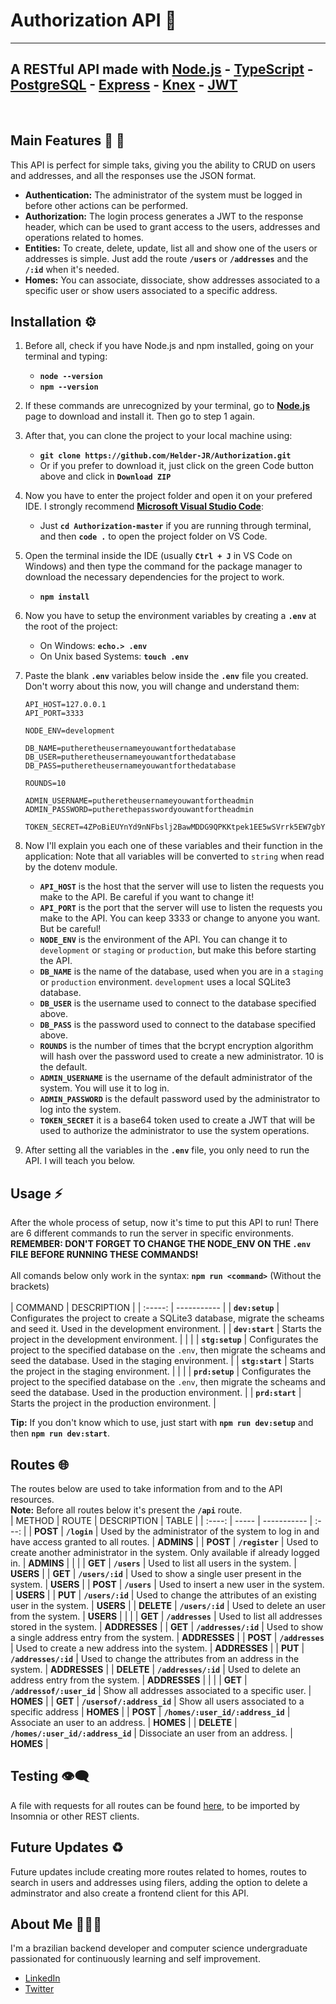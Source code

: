 # Authorization API 🔐
---
## A RESTful API made with [Node.js](https://nodejs.org/) - [TypeScript](https://www.typescriptlang.org/) - [PostgreSQL](https://www.postgresql.org/) - [Express](http://expressjs.com/) - [Knex](http://knexjs.org/) - [JWT](https://jwt.io/)
<br>

## Main Features 👥 🏡

This API is perfect for simple taks, giving you the ability to CRUD on users and addresses, and all the responses use the JSON format.
* **Authentication:** The administrator of the system must be logged in before other actions can be performed.
* **Authorization:** The login process generates a JWT to the response header, which can be used to grant access to the users, addresses and operations related to homes.
* **Entities:** To create, delete, update, list all and show one of the users or addresses is simple. Just add the route **`/users`** or **`/addresses`** and the **`/:id`** when it's needed.
* **Homes:** You can associate, dissociate, show addresses associated to a specific user or show users associated to a specific address.

## Installation ⚙
1. Before all, check if you have Node.js and npm installed, going on your terminal and typing:
    - **`node --version`**
    - **`npm --version`**
2. If these commands are unrecognized by your terminal, go to **[Node.js](https://nodejs.org/en/download/)** page to download and install it. Then go to step 1 again.
3. After that, you can clone the project to your local machine using:
    - **`git clone https://github.com/Helder-JR/Authorization.git`**
    - Or if you prefer to download it, just click on the green Code button above and click in **`Download ZIP`**
4. Now you have to enter the project folder and open it on your prefered IDE. I strongly recommend **[Microsoft Visual Studio Code](https://code.visualstudio.com/)**:
    - Just **`cd Authorization-master`** if you are running through terminal, and then **`code .`** to open the project folder on VS Code.
5. Open the terminal inside the IDE (usually **`Ctrl + J`** in VS Code on Windows) and then type the command for the package manager to download the necessary dependencies for the project to work.
    - **`npm install`**
6. Now you have to setup the environment variables by creating a **`.env`** at the root of the project:
    - On Windows: **`echo.> .env`**
    - On Unix based Systems: **`touch .env`**
7. Paste the blank **`.env`** variables below inside the **`.env`** file you created. Don't worry about this now, you will change and understand them:

    ```
    API_HOST=127.0.0.1
    API_PORT=3333

    NODE_ENV=development

    DB_NAME=putheretheusernameyouwantforthedatabase
    DB_USER=putheretheusernameyouwantforthedatabase
    DB_PASS=putheretheusernameyouwantforthedatabase

    ROUNDS=10

    ADMIN_USERNAME=putheretheusernameyouwantfortheadmin
    ADMIN_PASSWORD=putherethepasswordyouwantfortheadmin

    TOKEN_SECRET=4ZPoBiEUYnYd9nNFbslj2BawMDDG9QPKKtpek1EE5wSVrrk5EW7gbYEFJXHmM2PaWv6USy3VKdEBm+gG7imQtg==
    ```
8. Now I'll explain you each one of these variables and their function in the application: Note that all variables will be converted to `string` when read by the dotenv module.
    - **`API_HOST`** is the host that the server will use to listen the requests you make to the API. Be careful if you want to change it!
    - **`API_PORT`** is the port that the server will use to listen the requests you make to the API. You can keep 3333 or change to anyone you want. But be careful!
    - **`NODE_ENV`** is the environment of the API. You can change it to `development` or `staging` or `production`, but make this before starting the API.
    - **`DB_NAME`** is the name of the database, used when you are in a `staging` or `production` environment. `development` uses a local SQLite3 database.
    - **`DB_USER`** is the username used to connect to the database specified above.
    - **`DB_PASS`** is the password used to connect to the database specified above.
    - **`ROUNDS`** is the number of times that the bcrypt encryption algorithm will hash over the password used to create a new administrator. 10 is the default.
    - **`ADMIN_USERNAME`** is the username of the default administrator of the system. You will use it to log in.
    - **`ADMIN_PASSWORD`** is the default password used by the administrator to log into the system.
    - **`TOKEN_SECRET`** it is a base64 token used to create a JWT that will be used to authorize the administrator to use the system operations.
9. After setting all the variables in the **`.env`** file, you only need to run the API. I will teach you below.

## Usage ⚡
After the whole process of setup, now it's time to put this API to run! There are 6 different commands to run the server in specific environments.
<br>
**REMEMBER: DON'T FORGET TO CHANGE THE NODE_ENV ON THE `.env` FILE BEFORE RUNNING THESE COMMANDS!**
<br>
<br>
All comands below only work in the syntax: **`npm run <command>`** (Without the brackets)
<br>
<br>
| COMMAND | DESCRIPTION |
| :-----: | ----------- |
| **`dev:setup`** | Configurates the project to create a SQLite3 database, migrate the scheams and seed it. Used in the development environment. |
| **`dev:start`** | Starts the project in the development environment. |
|  |
| **`stg:setup`** | Configurates the project to the specified database on the `.env`, then migrate the scheams and seed the database. Used in the staging environment. |
| **`stg:start`** | Starts the project in the staging environment. |
|  |
| **`prd:setup`** | Configurates the project to the specified database on the `.env`, then migrate the scheams and seed the database. Used in the production environment. |
| **`prd:start`** | Starts the project in the production environment. |

**Tip:** If you don't know which to use, just start with **`npm run dev:setup`** and then **`npm run dev:start`**.

## Routes 🌐
The routes below are used to take information from and to the API resources.
<br>
**Note:** Before all routes below it's present the **`/api`** route.
<br>
| METHOD | ROUTE | DESCRIPTION | TABLE |
| :----: | ----- | ----------- | :---: |
| **POST** | **`/login`** | Used by the administrator of the system to log in and have access granted to all routes. | **ADMINS** |
| **POST** | **`/register`** | Used to create another administrator in the system. Only available if already logged in. | **ADMINS** |
|  |
| **GET** | **`/users`** | Used to list all users in the system. | **USERS** |
| **GET** | **`/users/:id`** | Used to show a single user present in the system. | **USERS** |
| **POST** | **`/users`** | Used to insert a new user in the system. | **USERS** |
| **PUT** | **`/users/:id`** | Used to change the attributes of an existing user in the system. | **USERS** |
| **DELETE** | **`/users/:id`** | Used to delete an user from the system. | **USERS** |
|  |
| **GET** | **`/addresses`** | Used to list all addresses stored in the system. | **ADDRESSES** |
| **GET** | **`/addresses/:id`** | Used to show a single address entry from the system. | **ADDRESSES** |
| **POST** | **`/addresses`** | Used to create a new address into the system. | **ADDRESSES** |
| **PUT** | **`/addresses/:id`** | Used to change the attributes from an address in the system. | **ADDRESSES** |
| **DELETE** | **`/addresses/:id`** | Used to delete an address entry from the system. | **ADDRESSES** |
|  |
| **GET** | **`/addressof/:user_id`** | Show all addresses associated to a specific user. | **HOMES** |
| **GET** | **`/usersof/:address_id`** | Show all users associated to a specific address | **HOMES** |
| **POST** | **`/homes/:user_id/:address_id`** | Associate an user to an address. | **HOMES** |
| **DELETE** | **`/homes/:user_id/:address_id`** | Dissociate an user from an address. | **HOMES** |

## Testing 👁‍🗨
A file with requests for all routes can be found [here](/api-requests.json), to be imported by Insomnia or other REST clients.

## Future Updates ♻
Future updates include creating more routes related to homes, routes to search in users and addresses using filers, adding the option to delete a adminstrator and also 
create a frontend client for this API.

## About Me 👨🏻‍💻
I'm a brazilian backend developer and computer science undergraduate passionated for continuously learning and self improvement.
<br>
- [LinkedIn](https://www.linkedin.com/in/heldercljr/)
- [Twitter](https://twitter.com/heldercljr)
